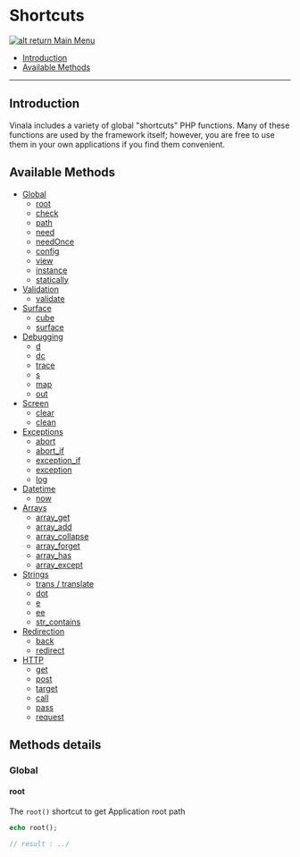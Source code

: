 # Shortcuts

[![alt return](https://gitlab.com/lighty/Art/raw/master/Resources/signs.png) Main Menu](https://gitlab.com/lighty/Docs/tree/3.3/#index)

- [Introduction](#introduction)
- [Available Methods](#available-methods)


----

## Introduction

Vinala includes a variety of global "shortcuts" PHP functions. Many of these functions are used by the framework itself; however, you are free to use them in your own applications if you find them convenient.

## Available Methods

- [Global](#global)
	- [root](#root)
	- [check](#check)
	- [path](#path)
	- [need](#need)
	- [needOnce](#needOnce)
	- [config](#config)
	- [view](#view)
	- [instance](#instance)
	- [statically](#statically)
- [Validation](#Validation)
	- [validate](#validate)
- [Surface](#Surface)
	- [cube](#cube)
	- [surface](#surface)
- [Debugging](#Debugging)
	- [d](#d)
	- [dc](#dc)
	- [trace](#trace)
	- [s](#s)
	- [map](#map)
	- [out](#out)
- [Screen](#Screen)
	- [clear](#clear)
	- [clean](#clean)
- [Exceptions](#Exceptions)
	- [abort](#abort)
	- [abort_if](#abort-if)
	- [exception_if](#exception-if)
	- [exception](#exception)
	- [log](#log)
- [Datetime](#Datetime)
	- [now](#now)
- [Arrays](#Arrays)
	- [array_get](#array-get)
	- [array_add](#array-add)
	- [array_collapse](#array-collapse)
	- [array_forget](#array-forget)
	- [array_has](#array-has)
	- [array_except](#array-except)
- [Strings](#Strings)
	- [trans / translate](#trans-/-translate)
	- [dot](#dot)
	- [e](#e)
	- [ee](#ee)
	- [str_contains](#str-contains)
- [Redirection](#Redirection)
	- [back](#back)
	- [redirect](#redirect)
- [HTTP](#HTTP)
	- [get](#get)
	- [post](#post)
	- [target](#target)
	- [call](#call)
	- [pass](#pass)
	- [request](#request)

## Methods details

### Global

#### root
The `root()` shortcut to get Application root path

```php
echo root();

// result : ../
```